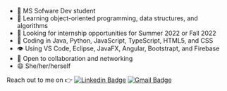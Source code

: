 - 🔭 MS Sofware Dev student
- 🤔 Learning object-oriented programming, data structures, and algorithms
- 👯 Looking for internship opportunities for Summer 2022 or Fall 2022
- 🌱 Coding in Java, Python, JavaScript, TypeScript, HTML5, and CSS
- 👁️ Using VS Code, Eclipse, JavaFX, Angular, Bootstrapt, and Firebase 
- 💬 Open to collaboration and networking
- 😄 She/her/herself

Reach out to me on :point_right: [![Linkedin Badge](https://img.shields.io/badge/-Linkedin-4169E1?style=flat-square&logo=Linkedin&logoColor=white&&link=https://www.linkedin.com/in/vividha-rawat-761905143/)](https://www.linkedin.com/in/paula-farias-18142588/)
[![Gmail Badge](https://img.shields.io/badge/-Gmail-c14438?style=flat-square&logo=Gmail&logoColor=white&link=mailto:rvividha@gmail.com)](mailto:paula.farias45@gmail.com)
